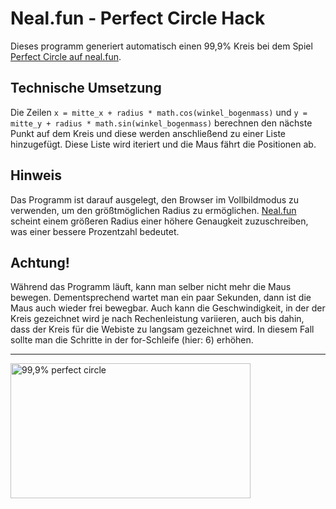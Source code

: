 # Neal.fun - Perfect Circle Hack
Dieses programm generiert automatisch einen 99,9% Kreis bei dem Spiel [Perfect Circle auf neal.fun](https://neal.fun/perfect-circle/). 

## Technische Umsetzung
Die Zeilen `x = mitte_x + radius * math.cos(winkel_bogenmass)` und `y = mitte_y + radius * math.sin(winkel_bogenmass)` berechnen den nächste Punkt auf dem Kreis und diese werden anschließend zu einer Liste hinzugefügt.
Diese Liste wird iteriert und die Maus fährt die Positionen ab. 

## Hinweis
Das Programm ist darauf ausgelegt, den Browser im Vollbildmodus zu verwenden, um den größtmöglichen Radius zu ermöglichen. 
[Neal.fun](Neal.fun) scheint einem größeren Radius einer höhere Genaugkeit zuzuschreiben, was einer bessere Prozentzahl bedeutet.

## Achtung! 
Während das Programm läuft, kann man selber nicht mehr die Maus bewegen.
Dementsprechend wartet man ein paar Sekunden, dann ist die Maus auch wieder frei bewegbar.
Auch kann die Geschwindigkeit, in der der Kreis gezeichnet wird je nach Rechenleistung variieren, auch bis dahin, dass der Kreis für die Webiste zu langsam gezeichnet wird. 
In diesem Fall sollte man die Schritte in der for-Schleife (hier: 6) erhöhen.


***

<img src="https://i.ibb.co/rM220vy/perfect-circle.png" alt="99,9% perfect circle" width="384" height="216">
